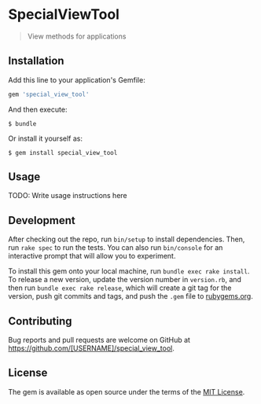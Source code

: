 # SpecialViewTool

> View methods for applications

## Installation

Add this line to your application's Gemfile:

```ruby
gem 'special_view_tool'
```

And then execute:

    $ bundle

Or install it yourself as:

    $ gem install special_view_tool

## Usage

TODO: Write usage instructions here

## Development

After checking out the repo, run `bin/setup` to install dependencies. Then, run `rake spec` to run the tests. You can also run `bin/console` for an interactive prompt that will allow you to experiment.

To install this gem onto your local machine, run `bundle exec rake install`. To release a new version, update the version number in `version.rb`, and then run `bundle exec rake release`, which will create a git tag for the version, push git commits and tags, and push the `.gem` file to [rubygems.org](https://rubygems.org).

## Contributing

Bug reports and pull requests are welcome on GitHub at https://github.com/[USERNAME]/special_view_tool.


## License

The gem is available as open source under the terms of the [MIT License](http://opensource.org/licenses/MIT).

